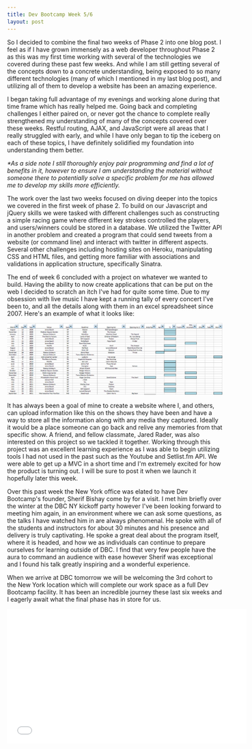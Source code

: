 ```yaml
---
title: Dev Bootcamp Week 5/6
layout: post
---
```


So I decided to combine the final two weeks of Phase 2 into one blog post. I feel as if I have grown immensely as a web developer throughout Phase 2 as this was my first time working with several of the technologies we covered during these past few weeks. And while I am still getting several of the concepts down to a concrete understanding, being exposed to so many different technologies (many of which I mentioned in my last blog post), and utilizing all of them to develop a website has been an amazing experience.

I began taking full advantage of my evenings and working alone during that time frame which has really helped me. Going back and completing challenges I either paired on, or never got the chance to complete really strengthened my understanding of many of the concepts covered over these weeks. Restful routing, AJAX, and JavaScript were all areas that I really struggled with early, and while I have only began to tip the iceberg on each of these topics, I have definitely solidified my foundation into understanding them better.

<i>*As a side note I still thoroughly enjoy pair programming and find a lot of benefits in it, however to ensure I am understanding the material without someone there to potentially solve a specific problem for me has allowed me to develop my skills more efficiently.</i>

The work over the last two weeks focused on diving deeper into the topics we covered in the first week of phase 2. To build on our Javascript and jQuery skills we were tasked with different challenges such as constructing a simple racing game where different key strokes controlled the players, and users/winners could be stored in a database. We utilized the Twitter API in another problem and created a program that could send tweets from a website (or command line) and interact with twitter in different aspects. Several other challenges including hosting sites on Heroku, manipulating CSS and HTML files, and getting more familiar with associations and validations in application structure, specifically Sinatra.

The end of week 6 concluded with a project on whatever we wanted to build. Having the ability to now create applications that can be put on the web I decided to scratch an itch I&apos;ve had for quite some time. Due to my obsession with live music I have kept a running tally of every concert I&apos;ve been to, and all the details along with them in an excel spreadsheet since 2007. Here&apos;s an example of what it looks like:

<div id="concert_spreadsheet">
  <img src="/assets/concert_spreadsheet.jpg" alt="concert_spreadsheet">
</div>

It has always been a goal of mine to create a website where I, and others, can upload information like this on the shows they have been and have a way to store all the information along with any media they captured. Ideally it would be a place someone can go back and relive any memories from that specific show. A friend, and fellow classmate, Jared Rader, was also interested on this project so we tackled it together. Working through this project was an excellent learning experience as I was able to begin utilizing tools I had not used in the past such as the Youtube and Setlist.fm API. We were able to get up a MVC in a short time and I&apos;m extremely excited for how the product is turning out. I will be sure to post it when we launch it hopefully later this week.

Over this past week the New York office was elated to have Dev Bootcamp&apos;s founder, Sherif Bishay come by for a visit. I met him briefly over the winter at the DBC NY kickoff party however I&apos;ve been looking forward to meeting him again, in an environment where we can ask some questions, as the talks I have watched him in are always phenomenal. He spoke with all of the students and instructors for about 30 minutes and his presence and delivery is truly captivating. He spoke a great deal about the program itself, where it is headed, and how we as individuals can continue to prepare ourselves for learning outside of DBC. I find that very few people have the aura to command an audience with ease however Sherif was exceptional and I found his talk greatly inspiring and a wonderful experience.

When we arrive at DBC tomorrow we will be welcoming the 3rd cohort to the New York location which will complete our work space as a full Dev Bootcamp facility. It has been an incredible journey these last six weeks and I eagerly await what the final phase has in store for us. 

<iframe width="560" height="315" src="//www.youtube.com/embed/0Zs5g7YEqxY" frameborder="0" allowfullscreen></iframe>